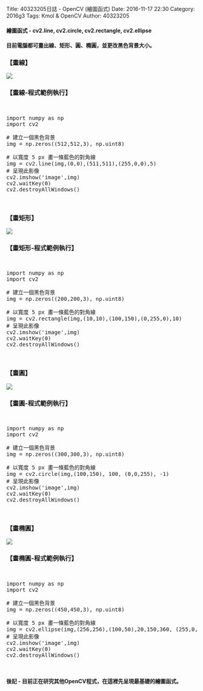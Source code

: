 Title: 40323205日誌 - OpenCV (繪圖函式)
Date: 2016-11-17 22:30
Category: 2016g3
Tags: Kmol & OpenCV 
Author: 40323205
 
<h4>繪圖函式 - cv2.line, cv2.circle, cv2.rectangle, cv2.ellipse</h4>

<!-- PELICAN_END_SUMMARY -->

<h4>目前電腦都可畫出線、矩形、圓、橢圓，並更改黑色背景大小。</h4>

<h3>【畫線】</h3>
<img src="http://i.imgur.com/dC0Jpmg.jpg">
</br>

<h3>【畫線-程式範例執行】</h3>
</br>

<pre class="brush: bash">
import numpy as np
import cv2
 
# 建立一個黑色背景
img = np.zeros((512,512,3), np.uint8)
 
# 以寬度 5 px 畫一條藍色的對角線
img = cv2.line(img,(0,0),(511,511),(255,0,0),5)
# 呈現此影像
cv2.imshow('image',img)
cv2.waitKey(0)
cv2.destroyAllWindows()
</pre>
</br>

<h3>【畫矩形】</h3>
<img src="http://i.imgur.com/xHEpGBC.jpg">
</br>

<h3>【畫矩形-程式範例執行】</h3>
</br>

<pre class="brush: bash">
import numpy as np
import cv2
 
# 建立一個黑色背景
img = np.zeros((200,200,3), np.uint8)
 
# 以寬度 5 px 畫一條藍色的對角線
img = cv2.rectangle(img,(10,10),(100,150),(0,255,0),10)
# 呈現此影像
cv2.imshow('image',img)
cv2.waitKey(0)
cv2.destroyAllWindows()
</pre>
</br>

<h3>【畫圓】</h3>
<img src="http://i.imgur.com/pIBit41.jpg">
</br>

<h3>【畫圓-程式範例執行】</h3>
</br>

<pre class="brush: bash">
import numpy as np
import cv2
 
# 建立一個黑色背景
img = np.zeros((300,300,3), np.uint8)
 
# 以寬度 5 px 畫一條藍色的對角線
img = cv2.circle(img,(100,150), 100, (0,0,255), -1)
# 呈現此影像
cv2.imshow('image',img)
cv2.waitKey(0)
cv2.destroyAllWindows()
</pre>
</br>

<h3>【畫橢圓】</h3>
<img src="http://i.imgur.com/wkuBhn5.jpg">
</br>

<h3>【畫橢圓-程式範例執行】</h3>
</br>

<pre class="brush: bash">
import numpy as np
import cv2
 
# 建立一個黑色背景
img = np.zeros((450,450,3), np.uint8)
 
# 以寬度 5 px 畫一條藍色的對角線
img = cv2.ellipse(img,(256,256),(100,50),20,150,360, (255,0,255),3)
# 呈現此影像
cv2.imshow('image',img)
cv2.waitKey(0)
cv2.destroyAllWindows()
</pre>
</br>

<h4>後記 - 目前正在研究其他OpenCV程式，在這裡先呈現最基礎的繪圖函式。</h4>